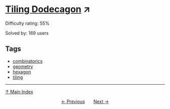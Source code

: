 # [Tiling Dodecagon](https://projecteuler.net/problem=867) ↗️

Difficulty rating: 55%

Solved by: 169 users
## Tags

- [combinatorics](../tags/combinatorics.md)
- [geometry](../tags/geometry.md)
- [hexagon](../tags/hexagon.md)
- [tiling](../tags/tiling.md)



---

[↑ Main Index](../README.md)


<div align=center><a href='866.md'>← Previous</a> &nbsp;&nbsp; &nbsp;&nbsp;  <a href='868.md'>Next →</a></div>
